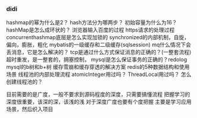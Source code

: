 ### didi
hashmap的幂为什么是2？
hash方法分为哪两步？
初始容量为什么为16？
hashMap是怎么成环状的？
浏览器输入百度的过程
https请求的处理过程
concurrenthashmap底层是怎么实现加锁的
synchronized的内部机制，自旋，偏向，膨胀，粗化
mybatis的一级缓存和二级缓存(sqlsession)
mq什么情况下会丢消息，它是怎么解决的？
tcp是通过什么方式保证消息的正确的？(一整套流程)超时重发，是一整套的，拥塞控制，
mysql是怎么保证事务的正确的？redolog
mysql的b树和b+树
缓存雪崩和缓存穿透的解决方案
redis的5种数据结构和使用场景
线程池的内部处理流程
atomicInteger用过吗？
ThreadLocal用过吗？
怎么创建线程池的？

目前需要的是广度，一般不要求到源码程度的深度，只需要搞懂流程
把握学习的深度很重要，该深的深，该浅的浅
对于深度广度也要有个度把握
主要是学习应用场景，然后织入项目